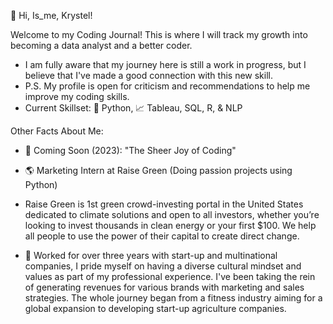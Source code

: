 👋 Hi, Is_me, Krystel!

Welcome to my Coding Journal! This is where I will track my growth into becoming a data analyst and a better coder.
- I am fully aware that my journey here is still a work in progress, but I believe that I've made a good connection with this new skill. 
- P.S. My profile is open for criticism and recommendations to help me improve my coding skills.
- Current Skillset: 🐍 Python, 📈 Tableau, SQL, R, & NLP 


Other Facts About Me: 

-  🌱 Coming Soon (2023): "The Sheer Joy of Coding" 


-  🌎 Marketing Intern at Raise Green (Doing passion projects using Python)
-  Raise Green is 1st green crowd-investing portal in the United States dedicated to climate solutions and open to all investors, whether you’re looking to invest thousands in clean energy or your first $100. We help all people to use the power of their capital to create direct change.


-  💞️ Worked for over three years with start-up and multinational companies, I pride myself on having a diverse cultural mindset and values as part of my professional experience.
I've been taking the rein of generating revenues for various brands with marketing and sales strategies. The whole journey began from a fitness industry aiming for a global expansion to developing start-up agriculture companies.


<!---
Tellybelly/Tellybelly is a ✨ special ✨ repository because its `README.md` (this file) appears on your GitHub profile.
You can click the Preview link to take a look at your changes.
--->
